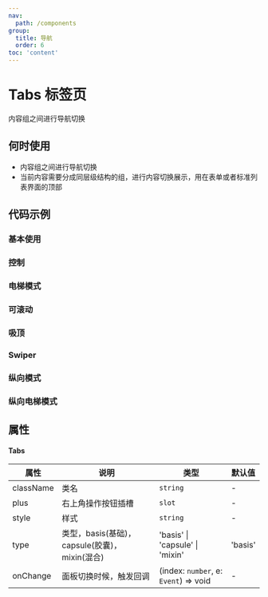 ```yaml
---
nav:
  path: /components
group:
  title: 导航
  order: 6
toc: 'content'
---
```

# Tabs 标签页
内容组之间进行导航切换
## 何时使用
- 内容组之间进行导航切换
- 当前内容需要分成同层级结构的组，进行内容切换展示，用在表单或者标准列表界面的顶部


## 代码示例
### 基本使用
<code src='../../demo/pages/Tabs'></code>

### 控制
<code src='../../demo/pages/TabsControl'></code>

### 电梯模式
<code src='../../demo/pages/TabsElevator'></code>

### 可滚动
<code src='../../demo/pages/TabsScroll'></code>

### 吸顶
<code src='../../demo/pages/TabsSticky'></code>

### Swiper
<code src='../../demo/pages/TabsSwiper'></code>

### 纵向模式
<code src='../../demo/pages/TabsVertical'></code>

### 纵向电梯模式
<code src='../../demo/pages/TabsVerticalElevator'></code>

## 属性

#### Tabs
| 属性 | 说明 | 类型 | 默认值 |
| -----|-----|-----|-----|
| className | 类名| `string` | - |
| plus | 右上角操作按钮插槽 | `slot` | - |
| style | 样式| `string` | - |
| type | 类型，basis(基础)，capsule(胶囊)，mixin(混合) | 'basis' \| 'capsule' \| 'mixin' | 'basis' | 
| onChange | 面板切换时候，触发回调 | (index: `number`, e: `Event`) => void| - |
